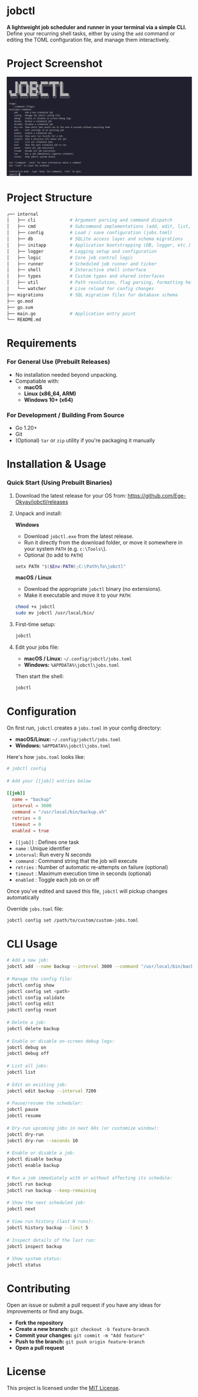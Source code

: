 # jobctl

**A lightweight job scheduler and runner in your terminal via a simple CLI.**
Define your recurring shell tasks, either by using the `add` command or editing the TOML configuration file, and manage them interactively.

# Project Screenshot
![Project Screenshot](project-screenshot.png)

# Project Structure
```bash
┌── internal
│   ├── cli             # Argument parsing and command dispatch
│   ├── cmd             # Subcommand implementations (add, edit, list, etc.)
│   ├── config          # Load / save configuration (jobs.toml)
│   ├── db              # SQLite access layer and schema migrations
│   ├── initapp         # Application bootstrapping (DB, logger, etc.)
│   ├── logger          # Logging setup and configuration
│   ├── logic           # Core job control logic
│   ├── runner          # Scheduled job runner and ticker
│   ├── shell           # Interactive shell interface
│   ├── types           # Custom types and shared interfaces
│   ├── util            # Path resolution, flag parsing, formatting helpers
│   └── watcher         # Live reload for config changes
├── migrations          # SQL migration files for database schema
├── go.mod
├── go.sum
├── main.go             # Application entry point
└── README.md
```

# Requirements
### For General Use (Prebuilt Releases)
- No installation needed beyond unpacking.
- Compatiable with:
    - **macOS**
    - **Linux (x86_64, ARM)**
    - **Windows 10+ (x64)**

### For Development / Building From Source
- Go 1.20+
- Git
- (Optional) `tar` or `zip` utility if you're packaging it manually

# Installation & Usage
### Quick Start (Using Prebuilt Binaries)
1. Download the latest release for your OS from:
https://github.com/Ege-Okyay/jobctl/releases

2. Unpack and install:

    **Windows**
    - Download `jobctl.exe` from the latest release.
    - Run it directly from the download folder, or move it somewhere in your system `PATH` (e.g. `c:\Tools\`).
    - Optional (to add to `PATH`)
    ```powershell
    setx PATH "$($Env:PATH);C:\Path\To\jobctl"
    ```

    **macOS / Linux**
    - Download the appropriate `jobctl` binary (no extensions).
    - Make it executable and move it to your `PATH`:
    ```bash
    chmod +x jobctl
    sudo mv jobctl /usr/local/bin/
    ```

3. First-time setup:
    ```bash
    jobctl
    ```

4. Edit your jobs file:
    - **macOS / Linux:** `~/.config/jobctl/jobs.toml`
    - **Windows:** `%APPDATA%\jobctl\jobs.toml`

    Then start the shell:
    ```bash
    jobctl
    ```

# Configuration
On first run, `jobctl` creates a `jobs.toml` in your config directory:

- **macOS/Linux:** `~/.config/jobctl/jobs.toml`
- **Windows:** `%APPDATA%\jobctl\jobs.toml`

Here's how `jobs.toml` looks like:

```toml
# jobctl config

# Add your [[job]] entries below

[[job]]
  name = "backup"
  interval = 3600
  command = "/usr/local/bin/backup.sh"
  retries = 0
  timeout = 0
  enabled = true
```

- `[[job]]` : Defines one task
- `name`    : Unique identifier
- `interval`: Run every N seconds
- `command` : Command string that the job will execute
- `retries` : Number of automatic re-attempts on failure (optional)
- `timeout` : Maximum execution time in seconds (optional)
- `enabled` : Toggle each job on or off

Once you've edited and saved this file, `jobctl` will pickup changes automatically

Override `jobs.toml` file:
```bash
jobctl config set /path/to/custom/custom-jobs.toml
```

# CLI Usage
```bash
# Add a new job:
jobctl add --name backup --interval 3600 --command "/usr/local/bin/backup.sh" [--retries <n>] [--timeout <seconds>]

# Manage the config file:
jobctl config show
jobctl config set <path>
jobctl config validate
jobctl config edit
jobctl config reset

# Delete a job:
jobctl delete backup

# Enable or disable on-screen debug logs:
jobctl debug on
jobctl debug off

# List all jobs:
jobctl list

# Edit an existing job:
jobctl edit backup --interval 7200

# Pause/resume the scheduler:
jobctl pause
jobctl resume

# Dry-run upcoming jobs in next 60s (or customize window):
jobctl dry-run
jobctl dry-run --seconds 10

# Enable or disable a job:
jobctl disable backup
jobctl enable backup

# Run a job immediately with or without affecting its schedule:
jobctl run backup
jobctl run backup --keep-remaining

# Show the next scheduled job:
jobctl next

# View run history (last N runs):
jobctl history backup --limit 5

# Inspect details of the last run:
jobctl inspect backup

# Show system status:
jobctl status
```

# Contributing
Open an issue or submit a pull request if you have any ideas for improvements or find any bugs.

- **Fork the repository**
- **Create a new branch:** `git checkout -b feature-branch`
- **Commit your changes:** `git commit -m "Add feature"`
- **Push to the branch:** `git push origin feature-branch`
- **Open a pull request**

# License
This project is licensed under the [MIT License](LICENSE).